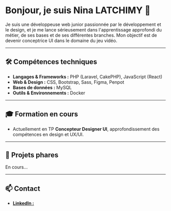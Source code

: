 # Bonjour, je suis Nina LATCHIMY 👋

Je suis une développeuse web junior passionnée par le développement et le design, et je me lance sérieusement dans l'apprentissage approfondi du métier, de ses bases et de ses différentes branches. Mon objectif est de devenir conceptrice UI dans le domaine du jeu vidéo.

---

## 🛠 Compétences techniques

- **Langages & Frameworks :** PHP (Laravel, CakePHP), JavaScript (React)  
- **Web & Design :** CSS, Bootstrap, Sass, Figma, Penpot  
- **Bases de données :** MySQL  
- **Outils & Environnements :** Docker  

---

## 🎓 Formation en cours

- Actuellement en TP **Concepteur Designer UI**, approfondissement des compétences en design et UX/UI.

---

## 🌟 Projets phares

En cours...

---

## 📫 Contact
  
- [**LinkedIn :**](www.linkedin.com/in/latchimy-nina)  
